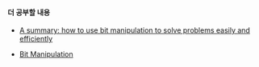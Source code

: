 

#### 더 공부할 내용

* [A summary: how to use bit manipulation to solve problems easily and efficiently](https://leetcode.com/problems/sum-of-two-integers/discuss/84278/A-summary:-how-to-use-bit-manipulation-to-solve-problems-easily-and-efficiently)

* [Bit Manipulation](https://medium.com/@hitherejoe/bit-manipulation-b13b94e70f3b)
